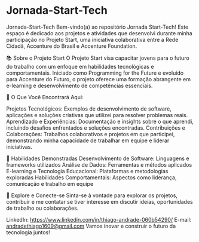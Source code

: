 # Jornada-Start-Tech

Jornada-Start-Tech
Bem-vindo(a) ao repositório Jornada Start-Tech! Este espaço é dedicado aos projetos e atividades que desenvolvi durante minha participação no Projeto Start, uma iniciativa colaborativa entre a Rede Cidadã, Accenture do Brasil e Accenture Foundation.

📚 Sobre o Projeto Start O Projeto Start visa capacitar jovens para o futuro do trabalho com um enfoque em habilidades tecnológicas e comportamentais. Iniciado como Programming for the Future e evoluído para Accenture do Futuro, o projeto oferece uma formação abrangente em e-learning e desenvolvimento de competências essenciais.

🚀 O Que Você Encontrará Aqui:

Projetos Tecnológicos: Exemplos de desenvolvimento de software, aplicações e soluções criativas que utilizei para resolver problemas reais. Aprendizado e Experiências: Documentação e insights sobre o que aprendi, incluindo desafios enfrentados e soluções encontradas. Contribuições e Colaborações: Trabalhos colaborativos e projetos em que participei, demonstrando minha capacidade de trabalhar em equipe e liderar iniciativas.

🔧 Habilidades Demonstradas Desenvolvimento de Software: Linguagens e frameworks utilizados Análise de Dados: Ferramentas e métodos aplicados E-learning e Tecnologia Educacional: Plataformas e metodologias exploradas Habilidades Comportamentais: Aspectos como liderança, comunicação e trabalho em equipe

🌟 Explore e Conecte-se Sinta-se à vontade para explorar os projetos, contribuir e me contatar se tiver interesse em discutir ideias, oportunidades de trabalho ou colaborações.

LinkedIn: https://www.linkedin.com/in/thiago-andrade-060b54290/ E-mail: andradethiago1609@gmail.com Vamos inovar e construir o futuro da tecnologia juntos!
